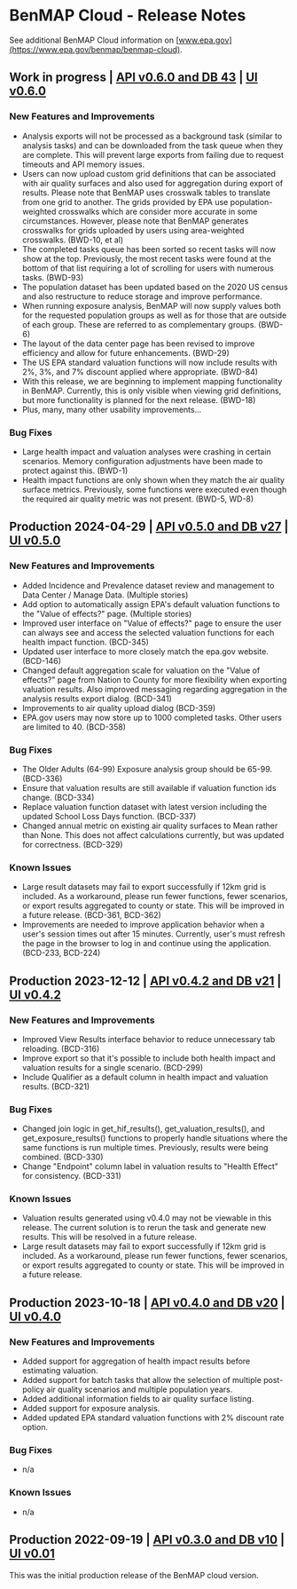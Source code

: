 # BenMAP Cloud - Release Notes
See additional BenMAP Cloud information on [www.epa.gov](https://www.epa.gov/benmap/benmap-cloud).

## Work in progress | [API v0.6.0 and DB 43](https://github.com/BenMAPCE/BenCloudServer/tree/develop) | [UI v0.6.0](https://github.com/BenMAPCE/BenCloudApp/tree/develop)

### New Features and Improvements
* Analysis exports will not be processed as a background task (similar to analysis tasks) and can be downloaded from the task queue when they are complete. This will prevent large exports from failing due to request timeouts and API memory issues.
* Users can now upload custom grid definitions that can be associated with air quality surfaces and also used for aggregation during export of results. Please note that BenMAP uses crosswalk tables to translate from one grid to another. The grids provided by EPA use population-weighted crosswalks which are consider more accurate in some circumstances. However, please note that BenMAP generates crosswalks for grids  uploaded by users using area-weighted crosswalks. (BWD-10, et al)
* The completed tasks queue has been sorted so recent tasks will now show at the top. Previously, the most recent tasks were found at the bottom of that list requiring a lot of scrolling for users with numerous tasks. (BWD-93)
* The population dataset has been updated based on the 2020 US census and also restructure to reduce storage and improve performance.
* When running exposure analysis, BenMAP will now supply values both for the requested population groups as well as for those that are outside of each group. These are referred to as complementary groups. (BWD-6)
* The layout of the data center page has been revised to improve efficiency and allow for future enhancements. (BWD-29)
* The US EPA standard valuation functions will now include results with 2%, 3%, and 7% discount applied where appropriate. (BWD-84)
* With this release, we are beginning to implement mapping functionality in BenMAP. Currently, this is only visible when viewing grid definitions, but more functionality is planned for the next release. (BWD-18)
* Plus, many, many other usability improvements...


### Bug Fixes
* Large health impact and valuation analyses were crashing in certain scenarios. Memory configuration adjustments have been made to protect against this. (BWD-1)
* Health impact functions are only shown when they match the air quality surface metrics. Previously, some functions were executed even though the required air quality metric was not present. (BWD-5, WD-8)


## Production 2024-04-29 | [API v0.5.0 and DB v27](https://github.com/BenMAPCE/BenCloudServer/tree/develop) | [UI v0.5.0](https://github.com/BenMAPCE/BenCloudApp/tree/develop)

### New Features and Improvements
* Added Incidence and Prevalence dataset review and management to Data Center / Manage Data. (Multiple stories)
* Add option to automatically assign EPA's default valuation functions to the "Value of effects?" page. (Multiple stories)
* Improved user interface on "Value of effects?" page to ensure the user can always see and access the selected valuation functions for each health impact function. (BCD-345)
* Updated user interface to more closely match the epa.gov website. (BCD-146)
* Changed default aggregation scale for valuation on the "Value of effects?" page from Nation to County for more flexibility when exporting valuation results. Also improved messaging regarding aggregation in the analysis results export dialog. (BCD-341)
* Improvements to air quality upload dialog (BCD-359)
* EPA.gov users may now store up to 1000 completed tasks. Other users are limited to 40. (BCD-358)

### Bug Fixes
* The Older Adults (64-99) Exposure analysis group should be 65-99. (BCD-336)
* Ensure that valuation results are still available if valuation function ids change. (BCD-334)
* Replace valuation function dataset with latest version including the updated School Loss Days function. (BCD-337)
* Changed annual metric on existing air quality surfaces to Mean rather than None. This does not affect calculations currently, but was updated for correctness. (BCD-329)

### Known Issues
* Large result datasets may fail to export successfully if 12km grid is included. As a workaround, please run fewer functions, fewer scenarios, or export results aggregated to county or state. This will be improved in a future release. (BCD-361, BCD-362)
* Improvements are needed to improve application behavior when a user's session times out after 15 minutes. Currently, user's must refresh the page in the browser to log in and continue using the application. (BCD-233, BCD-224)

## Production 2023-12-12 | [API v0.4.2 and DB v21](https://github.com/BenMAPCE/BenCloudServer/tree/r0.4.2-release) | [UI v0.4.2](https://github.com/BenMAPCE/BenCloudServer/tree/r0.4.2-release)

### New Features and Improvements
* Improved View Results interface behavior to reduce unnecessary tab reloading. (BCD-316)
* Improve export so that it's possible to include both health impact and valuation results for a single scenario.  (BCD-299)
* Include Qualifier as a default column in health impact and valuation results. (BCD-321)

### Bug Fixes
* Changed join logic in get_hif_results(), get_valuation_results(), and get_exposure_results() functions to properly handle situations where the same functions is run multiple times. Previously, results were being combined. (BCD-330)
* Change "Endpoint" column label in valuation results to "Health Effect" for consistency. (BCD-331)

### Known Issues
* Valuation results generated using v0.4.0 may not be viewable in this release. The current solution is to rerun the task and generate new results. This will be resolved in a future release.
* Large result datasets may fail to export successfully if 12km grid is included. As a workaround, please run fewer functions, fewer scenarios, or export results aggregated to county or state. This will be improved in a future release.

## Production 2023-10-18 | [API v0.4.0 and DB v20](https://github.com/BenMAPCE/BenCloudServer/tree/r0.4.0-release) | [UI v0.4.0](https://github.com/BenMAPCE/BenCloudApp/tree/r0.4.0-release)

### New Features and Improvements
* Added support for aggregation of health impact results before estimating valuation.
* Added support for batch tasks that allow the selection of multiple post-policy air quality scenarios and multiple population years.
* Added additional information fields to air quality surface listing.
* Added support for exposure analysis.
* Added updated EPA standard valuation functions with 2% discount rate option.

### Bug Fixes
* n/a

### Known Issues
* n/a

## Production 2022-09-19 | [API v0.3.0 and DB v10](https://github.com/BenMAPCE/BenCloudServer/tree/prod-release-2022-09-19) | [UI v0.01](https://github.com/BenMAPCE/BenCloudApp/tree/prod-release-2022-09-19)

This was the initial production release of the BenMAP cloud version.